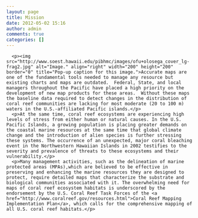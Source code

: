 ```yaml
---
layout: page
title: Mission
date: 2012-05-02 15:16
author: admin
comments: true
categories: []
---
```

<!-- Begin Container -->
 <div id="Container">
<a name="top"></a>


<!-- Begin MainContent -->
<div id="MainContent">

	  <p><img src="http://www.soest.hawaii.edu/pibhmc/images/ofu+olosega_cover_lg-frag2.jpg" alt="Image." align="right" width="200" height="200" border="0" title="Pop-up caption for this image.">Accurate maps are one of the fundamental tools needed to manage any resource but existing charts and maps are outdated.  Federal, State, and local managers throughout the Pacific have placed a high priority on the development of new map products for these areas.  Without these maps the baseline data required to detect changes in the distribution of coral reef communities are lacking for most moderate (20 to 100 m) waters in the U.S.-affiliated Pacific islands.</p> 
	  <p>At the same time, coral reef ecosystems are experiencing high levels of stress from either human or natural causes. In the U.S. Pacific Islands, a growing population is placing greater demands on the coastal marine resources at the same time that global climate change and the introduction of alien species is further stressing these systems. The occurrence of an unexpected, major coral bleaching event in the Northwestern Hawaiian Islands in 2002 testifies to the severity and prevalence of threats to these ecosystems and their vulnerability.</p>
	  <p>Many management activities, such as the delineation of marine protected areas (MPAs),which are believed to be effective in preserving and enhancing the marine resources they are designed to protect, require detailed maps that characterize the substrate and biological communities associated with it. The overwhelming need for maps of coral reef ecosystem habitats is underscored by the endorsement by the U.S. Coral Reef Task Forces of the <a href="http://www.coralreef.gov/resources.html">Coral Reef Mapping Implementation Plan</a>, which calls for the comprehensive mapping of all U.S. coral reef habitats.</p>

<p>&nbsp;</p>
<p>&nbsp;</p>
<p>&nbsp;</p>
<p>&nbsp;</p>

</div>
<!-- End MainContent -->



</div>
<!-- End Container -->

<script type="text/javascript">
  (function() {
    var ga = document.createElement('script'); ga.type = 'text/javascript'; ga.async = true;
    ga.src = ('https:' == document.location.protocol ? 'https://ssl' : 'http://www') + '.google-analytics.com/ga.js';
    var s = document.getElementsByTagName('script')[0]; s.parentNode.insertBefore(ga, s);
  })();

</script>


<script src="http://www.google-analytics.com/urchin.js" type="text/javascript"></script> <script type="text/javascript"> _uacct = "UA-37974507-1"; urchinTracker(); </script>
